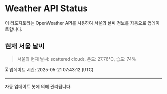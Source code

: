 
# Weather API Status

이 리포지토리는 OpenWeather API를 사용하여 서울의 날씨 정보를 자동으로 업데이트합니다.

## 현재 서울 날씨
> 서울의 현재 날씨: scattered clouds, 온도: 27.76°C, 습도: 74%

⏳ 업데이트 시간: 2025-05-21 07:43:12 (UTC)

---
자동 업데이트 봇에 의해 관리됩니다.
